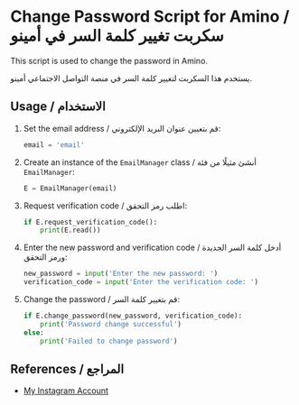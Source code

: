 # Change Password Script for Amino / سكربت تغيير كلمة السر في أمينو

This script is used to change the password in Amino.

يستخدم هذا السكربت لتغيير كلمة السر في منصة التواصل الاجتماعي أمينو.

## Usage / الاستخدام

1. Set the email address / قم بتعيين عنوان البريد الإلكتروني:
    ```python
    email = 'email'
    ```

2. Create an instance of the `EmailManager` class / أنشئ مثيلًا من فئة `EmailManager`:
    ```python
    E = EmailManager(email)
    ```

3. Request verification code / اطلب رمز التحقق:
    ```python
    if E.request_verification_code():
        print(E.read())
    ```

4. Enter the new password and verification code / أدخل كلمة السر الجديدة ورمز التحقق:
    ```python
    new_password = input('Enter the new password: ')
    verification_code = input('Enter the verification code: ')
    ```

5. Change the password / قم بتغيير كلمة السر:
    ```python
    if E.change_password(new_password, verification_code):
        print('Password change successful')
    else:
        print('Failed to change password')
    ```

## References / المراجع

- [My Instagram Account](https://www.instagram.com/w7x7s/)
